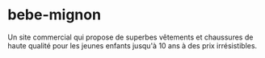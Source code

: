 # bebe-mignon
Un site commercial qui propose de superbes vêtements et chaussures de haute qualité pour les jeunes enfants jusqu'à 10 ans à des prix irrésistibles.
